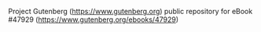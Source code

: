 Project Gutenberg (https://www.gutenberg.org) public repository for eBook #47929 (https://www.gutenberg.org/ebooks/47929)
